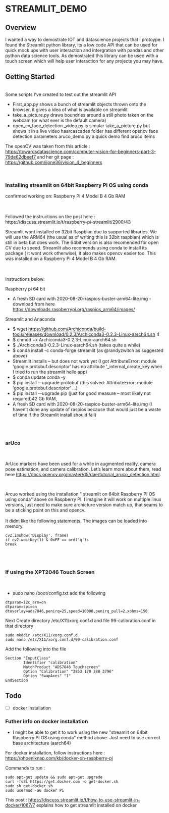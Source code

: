 # STREAMLIT_DEMO

## Overview

I wanted a way to demostrate IOT and datascience projects that i protoype.  I found the Streamlit python library, its a low code API that can be used for quick mock ups with user interaction and intergration with pandas and other python data science tools.  As demostrated this library can be used with a touch screen which will help user interaction for any projects you may have.

## Getting Started
<br>
Some scripts I've created to test out the streamlit API 

- First_app.py                        shows a bunch of streamlit objects thrown onto the browser, it gives a idea of what is available on streamlit  
- take_a_picture.py                   draws boundries around a still photo taken on the webcam (or what ever is the default camera)
- open_cv_face_detection _video.py    is simular take_a_picture.py but shows it in a live  video
haarcascades folder                 has different opencv face detection parameters
aruco_demo.py                       a quick demo find aruco items

The openCV was taken from this article : https://towardsdatascience.com/computer-vision-for-beginners-part-3-79de62dbeef7 and her git page : https://github.com/jjone36/vision_4_beginners

<br>

### Installing streamlit on 64bit Raspberry PI OS using conda

confirmed working on:
Raspberry Pi 4 Model B 4 Gb RAM


<br>
<br>
Followed the instructions on the post here : https://discuss.streamlit.io/t/raspberry-pi-streamlit/2900/43

Streamlit wont installed on 32bit Raspbian due to supported libraries.  We will use the ARM64 (the usual as of writing this is 32bit raspbian) which is still in beta but does work.  The 64bit version is also recomended for open CV due to speed.  Streamlit also recomends using conda to install its package ( it wont work otherwise), it also makes opencv easier too.  This was installed on a Raspberry Pi 4 Model B 4 Gb RAM.  
<br><br>

Instructions below:

Raspberry pi 64 bit

- A fresh SD card with 2020-08-20-raspios-buster-arm64-lite.img - download from here https://downloads.raspberrypi.org/raspios_arm64/images/

Streamlit and Anaconda

- $ wget https://github.com/Archiconda/build-tools/releases/download/0.2.3/Archiconda3-0.2.3-Linux-aarch64.sh 4
- $ chmod +x Archiconda3-0.2.3-Linux-aarch64.sh
- $ ./Archiconda3-0.2.3-Linux-aarch64.sh (takes quite a while)
- $ conda install -c conda-forge streamlit (as @randyzwitch as suggested above)
- Streamlit installs – but does not work yet (I got AttributeError: module ‘google.protobuf.descriptor’ has no attribute '_internal_create_key when I tried to run the streamlit hello app)
- $ conda update conda -y
- $ pip install --upgrade protobuf (this solved: AttributeError: module ‘google.protobuf.descriptor’ …)
- $ pip install --upgrade pip (just for good measure – most likely not required)42 Gb RAM,
- A fresh SD card with 2020-08-20-raspios-buster-arm64-lite.img (I haven’t done any update of raspios because that would just be a waste of time if the Streamlit install should fail)

<br>
<br>

### arUco 
<br>

ArUco markers have been used for a while in augmented reality, camera pose estimation, and camera calibration. Let’s learn more about them, read here https://docs.opencv.org/master/d5/dae/tutorial_aruco_detection.html.  

<br>

Arcuo worked using the installation " streamlit on 64bit Raspberry PI OS using conda" above on Raspberry PI.  I imagine it will work on multiple linux versions, just need to make sure archicture version match up, that seams to be a sticking point on this and opencv.
<br>
<br>
It didnt like the following statements.  The images can be loaded into memory.
<br>

```
cv2.imshow('Display', frame)
if cv2.waitKey(1) & 0xFF == ord('q'):
break
```
<br>
<br>

### If using the XPT2046 Touch Screen
<br>

- sudo nano /boot/config.txt
add the following 


```
dtparam=i2c_arm=on
dtparam=spi=on
dtoverlay=ads7846,penirq=25,speed=10000,penirq_pull=2,xohms=150
```


Next Create directory /etc/X11/xorg.conf.d and file 99-calibration.conf in that directory

```
sudo mkddir /etc/X11/xorg.conf.d 
sudo nano /etc/X11/xorg.conf.d/99-calibration.conf
```

Add the following into the file

```
Section "InputClass"
        Identifier "calibration"
        MatchProduct "ADS7846 Touchscreen"
        Option "Calibration" "3853 170 288 3796"
        Option "SwapAxes" "1"
EndSection
```


## Todo 

- [ ] docker installation 


### Futher info on docker installation 


- I might be able to get it to work using the new "streamlit on 64bit Raspberry PI OS using conda" method above.  Just need to use correct base architecture (aarch64)

For docker installation, follow instructions here : https://phoenixnap.com/kb/docker-on-raspberry-pi

Commands to run :
```
sudo apt-get update && sudo apt-get upgrade
curl -fsSL https://get.docker.com -o get-docker.sh
sudo sh get-docker.sh
sudo usermod -aG docker Pi
```

This post : https://discuss.streamlit.io/t/how-to-use-streamlit-in-docker/1067/7  explains how to get streamlit installed on docker